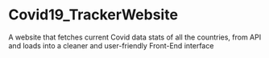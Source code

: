 # Covid19_TrackerWebsite
A website that fetches current Covid data stats of all the countries, from API and loads into a cleaner and user-friendly Front-End interface
